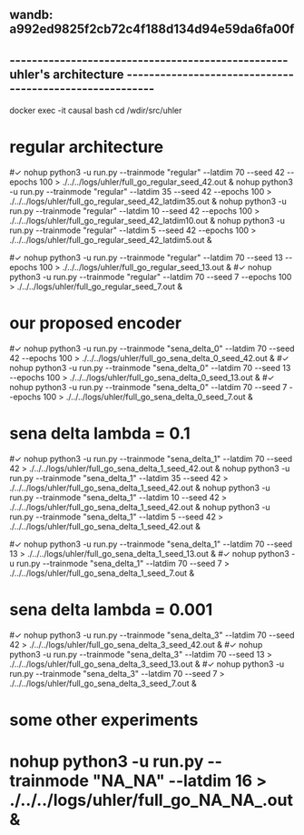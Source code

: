 
## wandb: a992ed9825f2cb72c4f188d134d94e59da6fa00f

## -------------------------------------------------- uhler's architecture --------------------------------------------------------
docker exec -it causal bash
cd /wdir/src/uhler

# regular architecture
#✓
nohup python3 -u run.py --trainmode "regular" --latdim 70 --seed 42 --epochs 100 > ./../../logs/uhler/full_go_regular_seed_42.out & 
nohup python3 -u run.py --trainmode "regular" --latdim 35 --seed 42 --epochs 100 > ./../../logs/uhler/full_go_regular_seed_42_latdim35.out & 
nohup python3 -u run.py --trainmode "regular" --latdim 10 --seed 42 --epochs 100 > ./../../logs/uhler/full_go_regular_seed_42_latdim10.out & 
nohup python3 -u run.py --trainmode "regular" --latdim 5 --seed 42 --epochs 100 > ./../../logs/uhler/full_go_regular_seed_42_latdim5.out & 

#✓
nohup python3 -u run.py --trainmode "regular" --latdim 70 --seed 13 --epochs 100 > ./../../logs/uhler/full_go_regular_seed_13.out &
#✓
nohup python3 -u run.py --trainmode "regular" --latdim 70 --seed 7 --epochs 100 > ./../../logs/uhler/full_go_regular_seed_7.out & 

# our proposed encoder
#✓
nohup python3 -u run.py --trainmode "sena_delta_0" --latdim 70 --seed 42 --epochs 100 > ./../../logs/uhler/full_go_sena_delta_0_seed_42.out &
#✓
nohup python3 -u run.py --trainmode "sena_delta_0" --latdim 70 --seed 13 --epochs 100 > ./../../logs/uhler/full_go_sena_delta_0_seed_13.out &
#✓
nohup python3 -u run.py --trainmode "sena_delta_0" --latdim 70 --seed 7 --epochs 100 > ./../../logs/uhler/full_go_sena_delta_0_seed_7.out & 

# sena delta lambda = 0.1
#✓
nohup python3 -u run.py --trainmode "sena_delta_1" --latdim 70 --seed 42 > ./../../logs/uhler/full_go_sena_delta_1_seed_42.out &
nohup python3 -u run.py --trainmode "sena_delta_1" --latdim 35 --seed 42 > ./../../logs/uhler/full_go_sena_delta_1_seed_42.out &
nohup python3 -u run.py --trainmode "sena_delta_1" --latdim 10 --seed 42 > ./../../logs/uhler/full_go_sena_delta_1_seed_42.out &
nohup python3 -u run.py --trainmode "sena_delta_1" --latdim 5 --seed 42 > ./../../logs/uhler/full_go_sena_delta_1_seed_42.out &


#✓
nohup python3 -u run.py --trainmode "sena_delta_1" --latdim 70 --seed 13 > ./../../logs/uhler/full_go_sena_delta_1_seed_13.out &
#✓
nohup python3 -u run.py --trainmode "sena_delta_1" --latdim 70 --seed 7 > ./../../logs/uhler/full_go_sena_delta_1_seed_7.out &

# sena delta lambda = 0.001
#✓
nohup python3 -u run.py --trainmode "sena_delta_3" --latdim 70 --seed 42 > ./../../logs/uhler/full_go_sena_delta_3_seed_42.out &
#✓
nohup python3 -u run.py --trainmode "sena_delta_3" --latdim 70 --seed 13 > ./../../logs/uhler/full_go_sena_delta_3_seed_13.out &
#✓
nohup python3 -u run.py --trainmode "sena_delta_3" --latdim 70 --seed 7 > ./../../logs/uhler/full_go_sena_delta_3_seed_7.out &

# some other experiments
# nohup python3 -u run.py --trainmode "NA_NA" --latdim 16 > ./../../logs/uhler/full_go_NA_NA_.out &